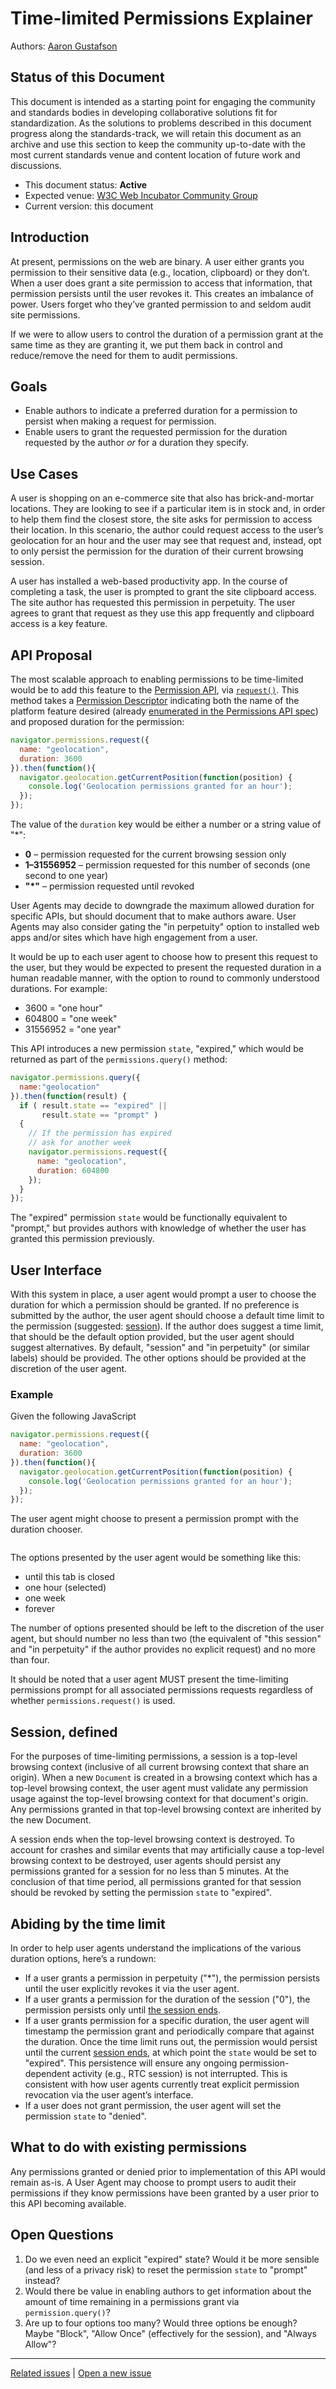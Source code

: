 # Time-limited Permissions Explainer

Authors: [Aaron Gustafson](https://github.com/aarongustafson)

## Status of this Document
This document is intended as a starting point for engaging the community and standards bodies in developing collaborative solutions fit for standardization. As the solutions to problems described in this document progress along the standards-track, we will retain this document as an archive and use this section to keep the community up-to-date with the most current standards venue and content location of future work and discussions.
* This document status: **Active**
* Expected venue: [W3C Web Incubator Community Group](https://wicg.io/) 
* Current version: this document

## Introduction

At present, permissions on the web are binary. A user either grants you permission to their sensitive data (e.g., location, clipboard) or they don’t. When a user does grant a site permission to access that information, that permission persists until the user revokes it. This creates an imbalance of power. Users forget who they’ve granted permission to and seldom audit site permissions.

If we were to allow users to control the duration of a permission grant at the same time as they are granting it, we put them back in control and reduce/remove the need for them to audit permissions.

## Goals

* Enable authors to indicate a preferred duration for a permission to persist when making a request for permission.
* Enable users to grant the requested permission for the duration requested by the author *or* for a duration they specify.

## Use Cases

A user is shopping on an e-commerce site that also has brick-and-mortar locations. They are looking to see if a particular item is in stock and, in order to help them find the closest store, the site asks for permission to access their location. In this scenario, the author could request access to the user’s geolocation for an hour and the user may see that request and, instead, opt to only persist the permission for the duration of their current browsing session.

A user has installed a web-based productivity app. In the course of completing a task, the user is prompted to grant the site clipboard access. The site author has requested this permission in perpetuity. The user agrees to grant that request as they use this app frequently and clipboard access is a key feature.

## API Proposal

The most scalable approach to enabling permissions to be time-limited would be to add this feature to the [Permission API](https://w3c.github.io/permissions/), via [`request()`](https://wicg.github.io/permissions-request/). This method takes a [Permission Descriptor](https://w3c.github.io/permissions/#dictdef-permissiondescriptor) indicating both the name of the platform feature desired (already [enumerated in the Permissions API spec](https://w3c.github.io/permissions/#permission-registry)) and proposed duration for the permission:

```js
navigator.permissions.request({
  name: "geolocation",
  duration: 3600
}).then(function(){
  navigator.geolocation.getCurrentPosition(function(position) {
    console.log('Geolocation permissions granted for an hour');
  });
});
```

The value of the `duration` key would be either a number or a string value of "*":

* **0** – permission requested for the current browsing session only
* **1–31556952** – permission requested for this number of seconds (one second to one year)
* **"*"** – permission requested until revoked

User Agents may decide to downgrade the maximum allowed duration for specific APIs, but should document that to make authors aware. User Agents may also consider gating the "in perpetuity" option to installed web apps and/or sites which have high engagement from a user.

It would be up to each user agent to choose how to present this request to the user, but they would be expected to present the requested duration in a human readable manner, with the option to round to commonly understood durations. For example:

* 3600 = "one hour"
* 604800 = "one week"
* 31556952 = "one year"

This API introduces a new permission `state`, "expired," which would be returned as part of the `permissions.query()` method:

```js
navigator.permissions.query({
  name:"geolocation"
}).then(function(result) {
  if ( result.state == "expired" ||
       result.state == "prompt" )
  {
    // If the permission has expired
    // ask for another week
    navigator.permissions.request({
      name: "geolocation",
      duration: 604800
    });
  }
});
```

The "expired" permission `state` would be functionally equivalent to "prompt," but provides authors with knowledge of whether the user has granted this permission previously.

## User Interface

With this system in place, a user agent would prompt a user to choose the duration for which a permission should be granted. If no preference is submitted by the author, the user agent should choose a default time limit to the permission (suggested: [session](#session-defined)). If the author does suggest a time limit, that should be the default option provided, but the user agent should suggest alternatives. By default, "session" and "in perpetuity" (or similar labels) should be provided. The other options should be provided at the discretion of the user agent.

### Example

Given the following JavaScript

```js
navigator.permissions.request({
  name: "geolocation",
  duration: 3600
}).then(function(){
  navigator.geolocation.getCurrentPosition(function(position) {
    console.log('Geolocation permissions granted for an hour');
  });
});
```

The user agent might choose to present a permission prompt with the duration chooser.

<figure id="prompt-concept">
<img src="prompt.png" alt="">
</figure>

The options presented by the user agent would be something like this:

* until this tab is closed
* one hour (selected)
* one week
* forever

The number of options presented should be left to the discretion of the user agent, but should number no less than two (the equivalent of "this session" and "in perpetuity" if the author provides no explicit request) and no more than four.

It should be noted that a user agent MUST present the time-limiting permissions prompt for all associated permissions requests regardless of whether `permissions.request()` is used.

## Session, defined

For the purposes of time-limiting permissions, a session is a top-level browsing context (inclusive of all current browsing context that share an origin). When a new `Document` is created in a browsing context which has a top-level browsing context, the user agent must validate any permission usage against the top-level browsing context for that document's origin. Any permissions granted in that top-level browsing context are inherited by the new Document.

A session ends when the top-level browsing context is destroyed. To account for crashes and similar events that may artificially cause a top-level browsing context to be destroyed, user agents should persist any permissions granted for a session for no less than 5 minutes. At the conclusion of that time period, all permissions granted for that session should be revoked by setting the permission `state` to "expired".

## Abiding by the time limit

In order to help user agents understand the implications of the various duration options, here’s a rundown:

* If a user grants a permission in perpetuity ("*"), the permission persists until the user explicitly revokes it via the user agent.
* If a user grants a permission for the duration of the session ("0"), the permission persists only until [the session ends](#session-defined).
* If a user grants permission for a specific duration, the user agent will timestamp the permission grant and periodically compare that against the duration. Once the time limit runs out, the permission would persist until the current [session ends](#session-defined), at which point the `state` would be set to "expired". This persistence will ensure any ongoing permission-dependent activity (e.g., RTC session) is not interrupted. This is consistent with how user agents currently treat explicit permission revocation via the user agent’s interface.
* If a user does not grant permission, the user agent will set the permission `state` to "denied".


## What to do with existing permissions

Any permissions granted or denied prior to implementation of this API would remain as-is. A User Agent may choose to prompt users to audit their permissions if they know permissions have been granted by a user prior to this API becoming available.

## Open Questions

1. Do we even need an explicit "expired" state? Would it be more sensible (and less of a privacy risk) to reset the permission `state` to "prompt" instead?
2. Would there be value in enabling authors to get information about the amount of time remaining in a permissions grant via `permission.query()`?
3. Are up to four options too many? Would three options be enough? Maybe "Block", "Allow Once" (effectively for the session), and "Always Allow"?

---
[Related issues](https://github.com/MicrosoftEdge/MSEdgeExplainers/labels/Time-limited%20Permissions) | [Open a new issue](https://github.com/MicrosoftEdge/MSEdgeExplainers/issues/new?title=%5BTime-limited%20Permissions%5D)
